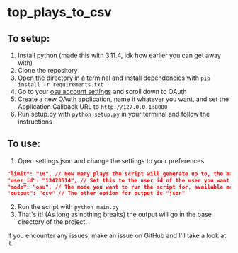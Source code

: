 # top_plays_to_csv

## To setup:

1. Install python (made this with 3.11.4, idk how earlier you can get away with)
2. Clone the repository
3. Open the directory in a terminal and install dependencies with `pip install -r requirements.txt`
4. Go to your [osu account settings](https://osu.ppy.sh/home/account/edit) and scroll down to OAuth
5. Create a new OAuth application, name it whatever you want, and set the Application Callback URL to `http://127.0.0.1:8080`
6. Run setup.py with `python setup.py` in your terminal and follow the instructions

## To use:
1. Open settings.json and change the settings to your preferences
```json
"limit": "10", // How many plays the script will generate up to, the max is 100
"user_id": "13473514", // Set this to the user id of the user you want to generate for
"mode": "osu", // The mode you want to run the script for, available modes are "osu", "taiko", "fruits", and "mania"
"output": "csv" // The other option for output is "json"
```
2. Run the script with `python main.py`
3. That's it! (As long as nothing breaks) the output will go in the base directory of the project.

If you encounter any issues, make an issue on GitHub and I'll take a look at it.